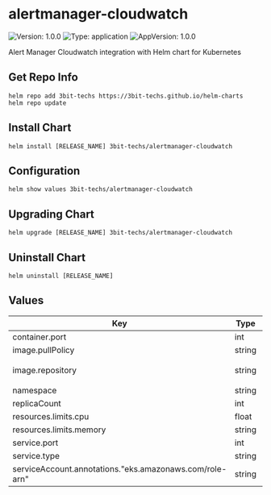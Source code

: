 # alertmanager-cloudwatch

![Version: 1.0.0](https://img.shields.io/badge/Version-1.0.0-informational?style=flat-square) ![Type: application](https://img.shields.io/badge/Type-application-informational?style=flat-square) ![AppVersion: 1.0.0](https://img.shields.io/badge/AppVersion-1.0.0-informational?style=flat-square)

Alert Manager Cloudwatch integration with Helm chart for Kubernetes

## Get Repo Info
```console
helm repo add 3bit-techs https://3bit-techs.github.io/helm-charts
helm repo update
```

## Install Chart
```console
helm install [RELEASE_NAME] 3bit-techs/alertmanager-cloudwatch
```

## Configuration
```console
helm show values 3bit-techs/alertmanager-cloudwatch
```

## Upgrading Chart
```console
helm upgrade [RELEASE_NAME] 3bit-techs/alertmanager-cloudwatch
```

## Uninstall Chart
```console
helm uninstall [RELEASE_NAME]
```

## Values

| Key | Type | Default | Description |
|-----|------|---------|-------------|
| container.port | int | `8077` |  |
| image.pullPolicy | string | `"Always"` |  |
| image.repository | string | `"3bittechs/alertmanager-cloudwatch/alertmanager-cloudwatch:latest"` |  |
| namespace | string | `"monitoring"` |  |
| replicaCount | int | `1` |  |
| resources.limits.cpu | float | `0.1` |  |
| resources.limits.memory | string | `"50Mi"` |  |
| service.port | int | `80` |  |
| service.type | string | `"ClusterIP"` |  |
| serviceAccount.annotations."eks.amazonaws.com/role-arn" | string | `"arn:aws:iam::123456789123:role/xyz"` |  |
